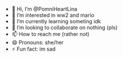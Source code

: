 - 👋 Hi, I’m @PomniHeartLina
- 👀 I’m interested in ww2 and mario
- 🌱 I’m currently learning someting idk
- 💞️ I’m looking to collaborate on nothing (pls)
- 📫 How to reach me (rather not)
- 😄 Pronouns: she/her
- ⚡ Fun fact: im sad

<!---
PomniHeartLina/PomniHeartLina is a ✨ special ✨ repository because its `README.md` (this file) appears on your GitHub profile.
You can click the Preview link to take a look at your changes.
--->
